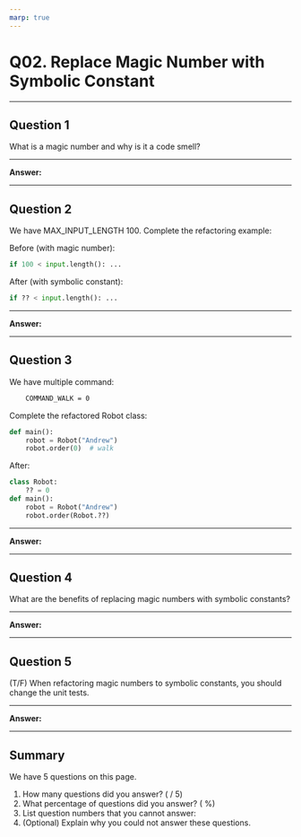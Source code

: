 ```yaml
---
marp: true
---
```


# Q02. Replace Magic Number with Symbolic Constant

---

## Question 1

What is a magic number and why is it a code smell?

---

**Answer:**


---

## Question 2

We have MAX_INPUT_LENGTH 100.
Complete the refactoring example:

Before (with magic number):

```python
if 100 < input.length(): ...
```

After (with symbolic constant):

```python
if ?? < input.length(): ...
```

---

**Answer:**


---

## Question 3

We have multiple command:

```txt
    COMMAND_WALK = 0
```

Complete the refactored Robot class:

```python
def main():
    robot = Robot("Andrew")
    robot.order(0)  # walk
```

After:

```python
class Robot:
    ?? = 0
def main():
    robot = Robot("Andrew")
    robot.order(Robot.??)
```

---

**Answer:**


---

## Question 4

What are the benefits of replacing magic numbers with symbolic constants?

---

**Answer:**


---

## Question 5

(T/F) When refactoring magic numbers to symbolic constants, you should change the unit tests.

---

**Answer:**


---

## Summary

We have 5 questions on this page.

1. How many questions did you answer? ( / 5)
2. What percentage of questions did you answer? (  %)
3. List question numbers that you cannot answer:
4. (Optional) Explain why you could not answer these questions.
